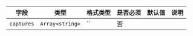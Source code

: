 | 字段 | 类型 | 格式类型 | 是否必须 | 默认值 | 说明 |
|---|---|---|---|---|---|
| `captures` | `Array<string>` | `` | 否 |  |
